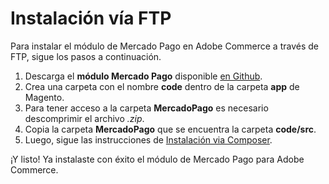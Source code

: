 # Instalación vía FTP

Para instalar el módulo de Mercado Pago en Adobe Commerce a través de FTP, sigue los pasos a continuación.

1. Descarga el **módulo Mercado Pago** disponible [en Github](https://github.com/mercadopago/adb-payment).
2. Crea una carpeta con el nombre **code** dentro de la carpeta **app** de Magento.
3. Para tener acceso a la carpeta **MercadoPago** es necesario descomprimir el archivo *.zip*.
4. Copia la carpeta **MercadoPago** que se encuentra la carpeta **code/src**.
5. Luego, sigue las instrucciones de [Instalación via Composer](/developers/es/guides/adobe-commerce/installation/composer).

¡Y listo! Ya instalaste con éxito el módulo de Mercado Pago para Adobe Commerce.